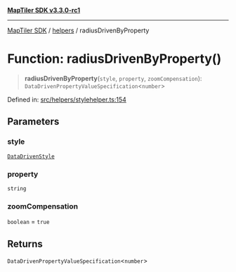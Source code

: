 [**MapTiler SDK v3.3.0-rc1**](../../../../README.md)

***

[MapTiler SDK](../../../../README.md) / [helpers](../README.md) / radiusDrivenByProperty

# Function: radiusDrivenByProperty()

> **radiusDrivenByProperty**(`style`, `property`, `zoomCompensation`): `DataDrivenPropertyValueSpecification`\<`number`\>

Defined in: [src/helpers/stylehelper.ts:154](https://github.com/maptiler/maptiler-sdk-js/blob/d9cb958ebf063ecde2f6f583eb172e5a83460e6a/src/helpers/stylehelper.ts#L154)

## Parameters

### style

[`DataDrivenStyle`](../type-aliases/DataDrivenStyle.md)

### property

`string`

### zoomCompensation

`boolean` = `true`

## Returns

`DataDrivenPropertyValueSpecification`\<`number`\>
